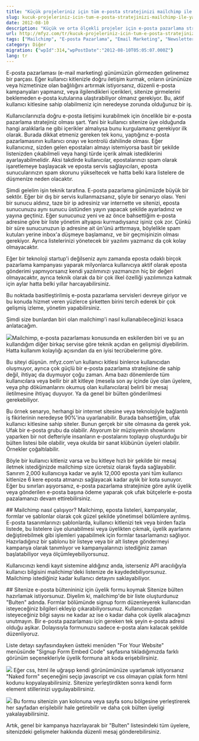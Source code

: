 ```yaml
---
title: "Küçük projeleriniz için tüm e-posta stratejinizi mailchimp ile yapın"
slug: kucuk-projeleriniz-icin-tum-e-posta-stratejinizi-mailchimp-ile-yapin
date: 2012-08-10
description: "Küçük ve orta ölçekli projeler için e-posta pazarlama stratejilerinin Mailchimp kullanılarak nasıl etkili bir şekilde yönetilebileceği anlatılıyor. Mailchimp'in liste yönetimi, kampanya oluşturma, şablonlar ve form entegrasyonu gibi özellikleri vurgulanıyor."
url: http://mfyz.com/tr/kucuk-projeleriniz-icin-tum-e-posta-stratejinizi-mailchimp-ile-yapin/
tags: ["Mailchimp", "E-posta Pazarlama", "Email Marketing", "Newsletter", "E-Bülten", "Dijital Pazarlama", "Küçük İşletmeler", "API"]
category: Diğer
migration: {"wpId":314,"wpPostDate":"2012-08-10T05:05:07.000Z"}
lang: tr
---
```


E-posta pazarlaması (e-mail marketing) günümüzün görmezden gelinemez bir parçası. Eğer kullanıcı kitlenizle doğru iletişim kurmak, onların ürününüze veya hizmetinize olan bağlılığını artırmak istiyorsanız, düzenli e-posta kampanyaları yapmanız, veya ilgilendikleri içerikleri, sitenize girmelerini beklemeden e-posta kutularına ulaştırabiliyor olmanız gerekiyor. Bu, aktif kullanıcı kitlesine sahip olabilmeniz için neredeyse zorunda olduğunuz bir iş.

Kullanıcılarınızla doğru e-posta iletişimi kurabilmek için öncelikle bir e-posta pazarlama stratejiniz olması şart. Yani bir kullanıcı sitenize üye olduğunda hangi aralıklarla ne gibi içerikler almalıysa bunu kurgulamanız gerekiyor ilk olarak. Burada dikkat etmeniz gereken tek konu, yaptığınız e-posta pazarlamasının kullanıcı onayı ve kontrolü dahilinde olması. Eğer kullanıcınız, sizden gelen epostaları almayı istemiyorsa basit bir şekilde listenizden çıkabilmeli veya hangi türde içerik almak istediklerini ayarlayabilmelidir. Aksi takdirde kullanıcılar, epostalarınızı spam olarak işaretlemeye başlayacak ve eposta servis sağlayıcıları, eposta sunucularınızın spam skorunu yükseltecek ve hatta belki kara listelere de düşmenize neden olacaktır.

Şimdi gelelim işin teknik tarafına. E-posta pazarlama günümüzde büyük bir sektör. Eğer bir dış bir servis kullanmazsanız, şöyle bir senaryo olası. Yeni bir sunucu aldınız, taze bir ip adresiniz var internette ve sitenizi, eposta sunucunuzu aynı sunucu üstünden yayın yapacak şekilde ayarladınız ve yayına geçtiniz. Eğer sunucunuz yeni ve az önce bahsettiğim e-posta adresine göre bir liste yönetim altyapısı kurmadıysanız işiniz çok zor. Çünkü bir süre sunucunuzun ip adresine ait ün'ünü arttırmaya, böylelikle spam kutuları yerine inbox'a düşmeye başlamanız, ve bir geçmişinizin olması gerekiyor. Ayrıca listelerinizi yönetecek bir yazılımı yazmanız da çok kolay olmayacaktır.

Eğer bir teknoloji startup'i değilseniz aynı zamanda eposta odaklı birçok pazarlama kampanyası yaparak milyonlarca kullanıcıya aktif olarak eposta gönderimi yapmıyorsanız kendi yazılımınızı yazmanızın hiç bir değeri olmayacaktır, ayrıca teknik olarak da bir çok ilkel özelliği yazılımınıza katmak için aylar hatta belki yıllar harcayabilirsiniz.

Bu noktada basitleştirilmiş e-posta pazarlama servisleri devreye giriyor ve bu konuda hizmet veren yüzlerce şirketten birini tercih ederek bir çok gelişmiş izleme, yönetim yapabilirsiniz.

Şimdi size bunlardan biri olan mailchimp'i nasıl kullanabileceğinizi kısaca anlatacağım.

![](/images/archive/tr/2012/08/mailchimp_logo.png)Mailchimp, e-posta pazarlaması konusunda en eskilerden biri ve şu an kullandığım diğer birkaç servise göre teknik açıdan en gelişmişi diyebilirim. Hatta kullanım kolaylığı açısından da en iyisi tecrübelerime göre.

Bu siteyi düşnün. mfyz.com'un kullanıcı kitlesi binlerce kullanıcıdan oluşmuyor, ayrıca çok güçlü bir e-posta pazarlama stratejisine de sahip değil, ihtiyaç da duymuyor çoğu zaman. Ama bazı dönemlerde tüm kullanıcılara veya bellir bir alt kitleye (mesela son ay içinde üye olan üyelere, veya php dökümanlarını okumuş olan kullanıcılara) belirli bir mesaj iletilmesine ihtiyaç duyuyor. Ya da genel bir bülten gönderilmesi gerekebiliyor.

Bu örnek senaryo, herhangi bir internet sitesine veya teknolojiyle bağlantılı iş fikirlerinin neredeyse 90%'ina uyarlanabilir. Burada bahsettiğim, ufak kullanıcı kitlesine sahip siteler. Bunun gerçek bir site olmasına da gerek yok. Ufak bir e-posta grubu da olabilir. Atıyorum bir müzisyenin showlarını yaparken bir not defteriyle insanların e-postalarını toplayıp oluşturduğu bir bülten listesi bile olabilir, veya okulda bir sanat klübünün üyeleri olabilir. Örnekler çoğaltılabilir.

Böyle bir kullanıcı kitleniz varsa ve bu kitleye hızlı bir şekilde bir mesaj iletmek istediğinizde mailchimp size ücretsiz olarak fayda sağlayabilir. Sanırım 2,000 kullanıcıya kadar ve aylık 12,000 eposta yani tüm kullanıcı kitlenize 6 kere eposta atmanızı sağlayacak kadar aylık bir kota sunuyor. Eğer bu sınırları aşıyorsanız, e-posta pazarlama stratejinize göre aylık üyelik veya gönderilen e-posta başına ödeme yaparak çok ufak bütçelerle e-posta pazalamanızı devam ettirebilirsiniz.

\## Mailchimp nasıl çalışıyor? Mailchimp, eposta listeleri, kampanyalar, formlar ve şablonlar olarak çok güzel şekilde yönetimsel bölümlere ayrılmış. E-posta tasarımlarınızı şablonlarda, kullanıcı kitlenizi tek veya birden fazla listede, bu listelere üye olunabilmesi veya üyelikten çıkmak, üyelik ayarlarını değiştirebilmek gibi işlemleri yapabilmek için formlar tasarlamanızı sağlıyor. Hazırladığınız bir şablonu bir listeye veya bir alt listeye göndermeyi kampanya olarak tanımlıyor ve kampanyalarınızı istediğiniz zaman başlatabiliyor veya ölçümleyebiliyorsunuz.

Kullanıcınızı kendi kayıt sistemine aldığınız anda, isterseniz API aracılığıyla kullanıcı bilgisini mailchimp'deki listenize de kaydedebiliyorsunuz. Mailchimp istediğiniz kadar kullanıcı detayını saklayabiliyor.

\## Sitenize e-posta bültenininiz için üyelik formu koymak Sitenize bülten hazırlamak istiyorsunuz. Diyelim ki, mailchimp'de bir liste oluşturdunuz "Bulten" adında. Formlar bölümünde signup form düzenleyerek kullanıcıdan isteyeceğiniz bilgileri ekleyip çıkarabiliyorsunuz. Kullanıcınızdan isteyeceğiniz bilgi sayısı ne kadar az ise o kadar daha çok üyelik alacağınızı unutmayın. Bir e-posta pazarlaması için gereken tek şeyin e-posta adresi olduğu aşikar. Dolayısıyla formunuzu sadece e-posta alanı kalacak şekilde düzenliyoruz.

Liste detayı sayfasındayken üstteki menüden "For Your Website" menüsünde "Signup Form Embed Code" sayfasına tıkladığımızda farklı görünüm seçenekleriyle üyelik formuna ait koda erişebilirsiniz.

![](/images/archive/tr/2012/08/mailchimp_embed.gif) Eğer css, html ile uğraşıp kendi görünümünüze uyarlamak istiyorsanız "Naked form" seçeneğini seçip javascript ve css olmayan çıplak form html kodunu kopyalayabilirsiniz. Sitenize yerleştirdikten sonra kendi form element stillerinizi uygulayabilirsiniz.

![](/images/archive/tr/2012/08/mailchimp_form_code.gif) Bu formu sitenizin yan kolonuna veya sayfa sonu bölgesine yerleştirerek her sayfadan erişilebilir hale getirebilir ve daha çok bülten üyeligi yakalayabilirsiniz.

Artık, genel bir kampanya hazırlayarak bir "Bulten" listesindeki tüm üyelere, sitenizdeki gelişmeler hakkında düzenli mesaj gönderebilirsiniz.